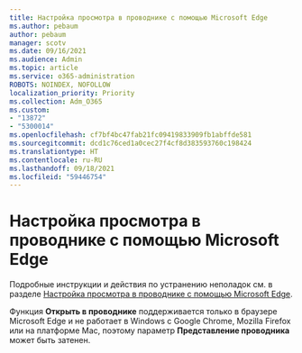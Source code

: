 ```yaml
---
title: Настройка просмотра в проводнике с помощью Microsoft Edge
ms.author: pebaum
author: pebaum
manager: scotv
ms.date: 09/16/2021
ms.audience: Admin
ms.topic: article
ms.service: o365-administration
ROBOTS: NOINDEX, NOFOLLOW
localization_priority: Priority
ms.collection: Adm_O365
ms.custom:
- "13872"
- "5300014"
ms.openlocfilehash: cf7bf4bc47fab21fc09419833909fb1abffde581
ms.sourcegitcommit: dcd1c76ced1a0cec27f4cf8d383593760c198424
ms.translationtype: HT
ms.contentlocale: ru-RU
ms.lasthandoff: 09/18/2021
ms.locfileid: "59446754"
---
```

# <a name="configure-view-in-file-explorer-with-edge"></a>Настройка просмотра в проводнике с помощью Microsoft Edge

Подробные инструкции и действия по устранению неполадок см. в разделе [Настройка просмотра в проводнике с помощью Microsoft Edge](https://docs.microsoft.com/SharePoint/sharepoint-view-in-edge#configure-view-in-file-explorer-with-edge).

Функция **Открыть в проводнике** поддерживается только в браузере Microsoft Edge и не работает в Windows с Google Chrome, Mozilla Firefox или на платформе Mac, поэтому параметр **Представление проводника** может быть затенен.